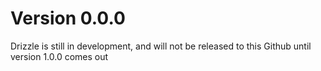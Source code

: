 # Version 0.0.0

Drizzle is still in development, and will not be released to this Github until version 1.0.0 comes out
